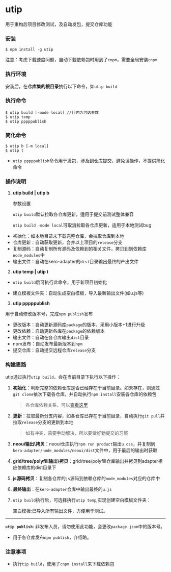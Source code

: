 # utip

用于重构后项目修改测试，及自动发包，提交仓库功能

### 安装

```
$ npm install -g utip
```

注意：考虑下载速度问题，自动下载依赖包时用到了`cnpm`，需要全局安装`cnpm`

### 执行环境

安装后，在**仓库集的根目录**执行以下命令，如`utip build`

### 执行命令

```
$ utip build [-mode local] //[]内为可选参数
$ utip temp
$ utip pppppublish
```

### 简化命令

```
$ utip b [-m local]
$ utip t
```

* `utip pppppublish`命令用于发包，涉及到仓库提交，避免误操作，不提供简化命令

### 操作说明

1. **utip build | utip b**

   参数设置

   `utip build`默认拉取各仓库更新，适用于提交前测试整体兼容

   `utip build -mode local`可取消拉取各仓库更新，适用于本地测试bug

* 初始化：如本地目录未下载完整仓库，会拉取仓库到本地
* 仓库更新：自动获取更新，合并以上项目的`release`分支
* 复制源码：自动复制所有源码及依赖到的相关文件，拷贝到到依赖库`node_modules`中
* 输出文件：自动在kero-adapter的`dist`目录输出最终的产出文件

2. **utip temp | utip t**

* `utip build`后可执行此命令，用于新项目初始化


* 建立模板文件夹：自动生成空白模板，导入最新输出文件(如u.js等)

3. **utip pppppublish**

用于自动修改版本号，完成`npm publish`发布

* 更改版本：自动更新源码库`package`的版本，采用小版本+1进行升级
* 更改依赖：自动更新各库在`package`的依赖版本
* 输出文件：自动在各仓库输出`dist`目录
* npm发布：自动发布最新版本到`npm`
* 提交仓库：自动提交远程仓库`release`分支


### 构建思路

utip通过执行`utip build`，会在当前目录下执行以下操作：

1. **初始化**：判断完整的依赖仓库是否已经存在于当前目录。如未存在，则通过`git clone`依次下载各仓库，并自动执行`npm install`安装各仓库的依赖包

   > 各仓库依赖关系，可以[查看这里](https://github.com/iuap-design/blog/blob/master/iuapdesign%E9%87%8D%E6%9E%84%E7%9B%AE%E5%BD%95%26%E8%A7%84%E5%88%92.md#输出测试流程)

2. **更新**：拉取最新分支内容，如各仓库已存在于当前目录，自动执行`git pull`并拉取`release`分支的更新到本地

   > 如有冲突，需要手动解决，所以要做好勤提交的习惯

3. **neoui输出\拷贝**：neoui仓库执行`npm run product`输出`u.css`，并复制到`kero-adapter/node_modules/neoui/dist`文件中，用于最后的输出时获取

4. **grid/tree/polyfill输出\拷贝**：grid/tree/polyfill仓库输出并拷贝到adapter相应依赖库的dist目录下

5. **js源码拷贝**：复制各仓库的`js`源码到依赖仓库的`node_modules`对应的仓库中

6. **最终输出**：在`kero-adapter`仓库中输出最终的`u.js`

7. `utip build`执行后，可选择执行`utip temp`,实现创建空白模板文件夹：

   空白模板:已导入所有输出文件，方便用于测试。

------

**`utip publish`**: 非发布人员，请勿使用此功能，会更改`package.json`中的版本号。

- 用于各仓库发布`npm publish`，介绍略。


### 注意事项

* 执行`tip build`，使用了`cnpm install`来下载依赖包
